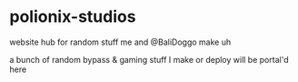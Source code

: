 # polionix-studios
website hub for random stuff me and @BaliDoggo make uh

a bunch of random bypass & gaming stuff I make or deploy will be portal'd here
